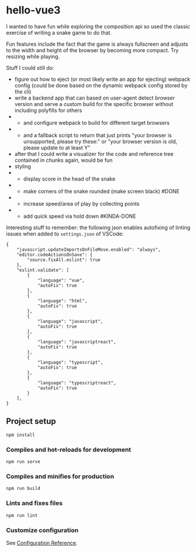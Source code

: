 # hello-vue3
I wanted to have fun while exploring the composition api so used the classic exercise of writing a snake game to do that. 

Fun features include the fact that the game is always fullscreen and adjusts to the width and height of the browser by becoming more compact. Try resizing while playing.

Stuff I could still do:
- figure out how to eject (or most likely write an app for ejecting) webpack config (could be done based on the dynamic webpack config stored by the cli)
- write a backend app that can based on user-agent detect browser version and serve a custom build for the specific browser without including polyfills for others
- - and configure webpack to build for different target browsers
- - and a fallback script to return that just prints "your browser is unsupported, please try these:" or "your browser version is old, please update to at least Y" 
- after that I could write a visualizer for the code and reference tree contained in chunks again, would be fun
- styling
- - display score in the head of the snake
- - make corners of the snake rounded (make screen black) #DONE
- - increase speed/area of play by collecting points
- - add quick speed via hold down #KINDA-DONE


Interesting stuff to remember:
the following json enables autofixing of linting issues when added to `settings.json` of VSCode:
```
{
    "javascript.updateImportsOnFileMove.enabled": "always",
    "editor.codeActionsOnSave": {
        "source.fixAll.eslint": true
    },
    "eslint.validate": [
        {
            "language": "vue",
            "autoFix": true
        },
        {
            "language": "html",
            "autoFix": true
        },
        {
            "language": "javascript",
            "autoFix": true
        },
        {
            "language": "javascriptreact",
            "autoFix": true
        },
        {
            "language": "typescript",
            "autoFix": true
        },
        {
            "language": "typescriptreact",
            "autoFix": true
        }
    ],
}
```

## Project setup
```
npm install
```

### Compiles and hot-reloads for development
```
npm run serve
```

### Compiles and minifies for production
```
npm run build
```

### Lints and fixes files
```
npm run lint
```

### Customize configuration
See [Configuration Reference](https://cli.vuejs.org/config/).
